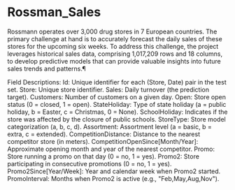 # Rossman_Sales
Rossmann operates over 3,000 drug stores in 7 European countries. The primary challenge at hand is to accurately forecast the daily sales of these stores for the upcoming six weeks. To address this challenge, the project leverages historical sales data, comprising 1,017,209 rows and 18 columns, to develop predictive models that can provide valuable insights into future sales trends and patterns.¶

Field Descriptions:
Id: Unique identifier for each (Store, Date) pair in the test set.
Store: Unique store identifier.
Sales: Daily turnover (the prediction target).
Customers: Number of customers on a given day.
Open: Store open status (0 = closed, 1 = open).
StateHoliday: Type of state holiday (a = public holiday, b = Easter, c = Christmas, 0 = None).
SchoolHoliday: Indicates if the store was affected by the closure of public schools.
StoreType: Store model categorization (a, b, c, d).
Assortment: Assortment level (a = basic, b = extra, c = extended).
CompetitionDistance: Distance to the nearest competitor store (in meters).
CompetitionOpenSince[Month/Year]: Approximate opening month and year of the nearest competitor.
Promo: Store running a promo on that day (0 = no, 1 = yes).
Promo2: Store participating in consecutive promotions (0 = no, 1 = yes).
Promo2Since[Year/Week]: Year and calendar week when Promo2 started.
PromoInterval: Months when Promo2 is active (e.g., "Feb,May,Aug,Nov").
